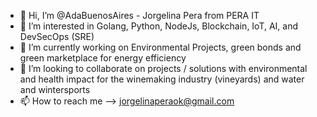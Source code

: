 - 👋 Hi, I’m @AdaBuenosAires - Jorgelina Pera from PERA IT
- 🐍 I’m interested in Golang, Python, NodeJs, Blockchain, IoT, AI, and DevSecOps (SRE)
- 🌱 I’m currently working on Environmental Projects, green bonds and green marketplace for energy efficiency 
- 💞️ I’m looking to collaborate on projects / solutions with environmental and health impact for the winemaking industry (vineyards) and water and wintersports
- 📫 How to reach me --> jorgelinaperaok@gmail.com

<!---
AdaBuenosAires/AdaBuenosAires is a ✨ special ✨ repository

--->
